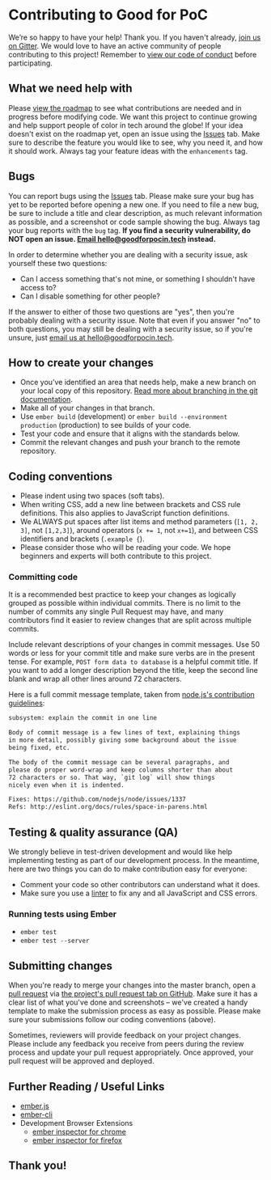 # Contributing to Good for PoC

We’re so happy to have your help! Thank you. If you haven't already, [join us on Gitter](https://gitter.im/GoodForPoC/Lobby?utm_source=share-link&utm_medium=link&utm_campaign=share-link). We would love to have an active community of people contributing to this project! Remember to [view our code of conduct](https://github.com/GoodForPoC/GoodForPoC/blob/master/docs/CODE_OF_CONDUCT.md) before participating.

## What we need help with
Please [view the roadmap](https://github.com/GoodForPoC/GoodForPoC/projects/1) to see what contributions are needed and in progress before modifying code. We want this project to continue growing and help support people of color in tech around the globe! If your idea doesn't exist on the roadmap yet, open an issue using the [Issues](https://github.com/GoodForPoC/GoodForPoC/issues) tab. Make sure to describe the feature you would like to see, why you need it, and how it should work. Always tag your feature ideas with the `enhancements` tag.

## Bugs
You can report bugs using the [Issues](https://github.com/GoodForPoC/GoodForPoC/issues) tab. Please make sure your bug has yet to be reported before opening a new one. If you need to file a new bug, be sure to include a title and clear description, as much relevant information as possible, and a screenshot or code sample showing the bug. Always tag your bug reports with the `bug` tag. **If you find a security vulnerability, do NOT open an issue. [Email hello@goodforpocin.tech](mailto:hello@goodforpocin.tech?Subject=[Security%20vulnerability]%20description%20here) instead.**

In order to determine whether you are dealing with a security issue, ask yourself these two questions:

- Can I access something that's not mine, or something I shouldn't have access to?
- Can I disable something for other people?

If the answer to either of those two questions are "yes", then you're probably dealing with a security issue. Note that even if you answer "no" to both questions, you may still be dealing with a security issue, so if you're unsure, just [email us at hello@goodforpocin.tech](mailto:hello@goodforpocin.tech?Subject=[Security%20vulnerability]%20description%20here).

## How to create your changes
- Once you’ve identified an area that needs help, make a new branch on your local copy of this repository. [Read more about branching in the git documentation](https://git-scm.com/book/en/v2/Git-Branching-Basic-Branching-and-Merging).
- Make all of your changes in that branch.
- Use `ember build` (development) or `ember build --environment production` (production) to see builds of your code.
- Test your code and ensure that it aligns with the standards below.
- Commit the relevant changes and push your branch to the remote repository.

## Coding conventions
- Please indent using two spaces (soft tabs).
- When writing CSS, add a new line between brackets and CSS rule definitions. This also applies to JavaScript function definitions.
- We ALWAYS put spaces after list items and method parameters (`[1, 2, 3]`, not `[1,2,3]`), around operators (`x += 1`, not `x+=1`), and between CSS identifiers and brackets (`.example {`).
- Please consider those who will be reading your code. We hope beginners and experts will both contribute to this project.

### Committing code
It is a recommended best practice to keep your changes as logically grouped as possible within individual commits. There is no limit to the number of commits any single Pull Request may have, and many contributors find it easier to review changes that are split across multiple commits.

Include relevant descriptions of your changes in commit messages. Use 50 words or less for your commit title and make sure verbs are in the present tense. For example, `POST form data to database` is a helpful commit title. If you want to add a longer description beyond the title, keep the second line blank and wrap all other lines around 72 characters.

Here is a full commit message template, taken from [node.js's contribution guidelines](https://github.com/nodejs/node/blob/master/CONTRIBUTING.md#commit-message-guidelines):

```txt
subsystem: explain the commit in one line

Body of commit message is a few lines of text, explaining things
in more detail, possibly giving some background about the issue
being fixed, etc.

The body of the commit message can be several paragraphs, and
please do proper word-wrap and keep columns shorter than about
72 characters or so. That way, `git log` will show things
nicely even when it is indented.

Fixes: https://github.com/nodejs/node/issues/1337
Refs: http://eslint.org/docs/rules/space-in-parens.html
```

## Testing & quality assurance (QA)

We strongly believe in test-driven development and would like help implementing testing as part of our development process. In the meantime, here are two things you can do to make contribution easy for everyone:

- Comment your code so other contributors can understand what it does.
- Make sure you use a [linter](https://en.wikipedia.org/wiki/Lint_(software)) to fix any and all JavaScript and CSS errors.

### Running tests using Ember

* `ember test`
* `ember test --server`

## Submitting changes
When you're ready to merge your changes into the master branch, open a [pull request](https://help.github.com/articles/creating-a-pull-request/) via [the project's pull request tab on GitHub](https://github.com/GoodForPoC/GoodForPoC/pulls). Make sure it has a clear list of what you've done and screenshots – we've created a handy template to make the submission process as easy as possible. Please make sure your submissions follow our coding conventions (above).

Sometimes, reviewers will provide feedback on your project changes. Please include any feedback you receive from peers during the review process and update your pull request appropriately. Once approved, your pull request will be approved and deployed.

## Further Reading / Useful Links

* [ember.js](https://emberjs.com/)
* [ember-cli](https://ember-cli.com/)
* Development Browser Extensions
  * [ember inspector for chrome](https://chrome.google.com/webstore/detail/ember-inspector/bmdblncegkenkacieihfhpjfppoconhi)
  * [ember inspector for firefox](https://addons.mozilla.org/en-US/firefox/addon/ember-inspector/)

## Thank you!
